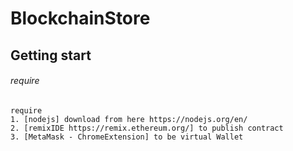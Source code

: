 # BlockchainStore
## Getting start
###### require
    require
    1. [nodejs] download from here https://nodejs.org/en/
    2. [remixIDE https://remix.ethereum.org/] to publish contract
    3. [MetaMask - ChromeExtension] to be virtual Wallet
